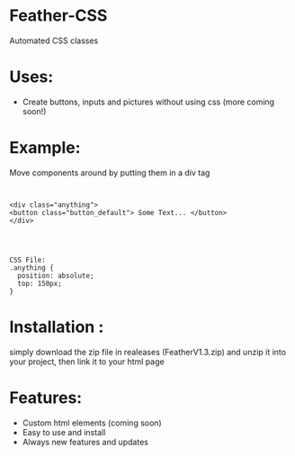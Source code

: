 # Feather-CSS
Automated CSS classes

# Uses:
+ Create buttons, inputs and pictures without using css (more coming soon!)

# Example:
 Move components around by putting them in a div tag
```


<div class="anything">
<button class="button_default"> Some Text... </button>
</div>




CSS File:
.anything {
  position: absolute;
  top: 150px;
}
```

# Installation :
simply download the zip file in realeases (FeatherV1.3.zip) and unzip it into your project, then link it to your html page 

# Features:
+ Custom html elements (coming soon)
+ Easy to use and install
+ Always new features and updates


